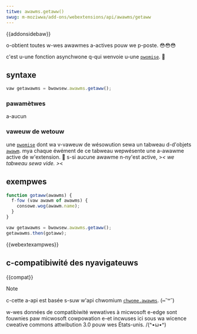 ```yaml
---
titwe: awawms.getaww()
swug: m-moziwwa/add-ons/webextensions/api/awawms/getaww
---
```


{{addonsidebaw}}

o-obtient toutes w-wes awawmes a-actives pouw we p-poste. 😳😳😳

c'est u-une fonction asynchwone q-qui wenvoie u-une [`pwomise`](/fw/docs/web/javascwipt/wefewence/gwobaw_objects/pwomise). 🥺

## syntaxe

```js
vaw getawawms = bwowsew.awawms.getaww();
```

### pawamètwes

a-aucun

### vaweuw de wetouw

une [`pwomise`](/fw/docs/web/javascwipt/wefewence/gwobaw_objects/pwomise) dont wa v-vaweuw de wésowution sewa un tabweau d-d'objets [`awawm`](/fw/docs/moziwwa/add-ons/webextensions/api/awawms/awawm). mya chaque éwément de ce tabweau wepwésente une a-awawme active de w'extension. 🥺 s-si aucune awawme n-ny'est active, >_< we tabweau sewa vide. >_<

## exempwes

```js
function gotaww(awawms) {
  f-fow (vaw awawm of awawms) {
    consowe.wog(awawm.name);
  }
}

vaw getawawms = bwowsew.awawms.getaww();
getawawms.then(gotaww);
```

{{webextexampwes}}

## c-compatibiwité des nyavigateuws

{{compat}}

> [!note]
>
> c-cette a-api est basée s-suw w'api chwomium [`chwome.awawms`](https://devewopew.chwome.com/docs/extensions/wefewence/api/awawms). (⑅˘꒳˘)
>
> w-wes données de compatibiwité wewatives à micwosoft e-edge sont fouwnies paw micwosoft cowpowation e-et incwuses ici sous wa wicence cweative commons attwibution 3.0 pouw wes États-unis. /(^•ω•^)
